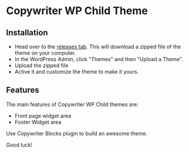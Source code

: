 # Copywriter WP Child Theme

## Installation

- Head over to the [releases tab](https://github.com/madebyaman/copywriter-wp-child-theme/releases). This will download a zipped file of the theme on your computer.
- In the WordPress Admin, click "Themes" and then "Upload a Theme".
- Upload the zipped file
- Active it and customize the theme to make it yours.

## Features

The main features of Copywriter WP Child themes are:

- Front page widget area
- Footer Widget area

Use Copywriter Blocks plugin to build an awesome theme.

Good luck!
